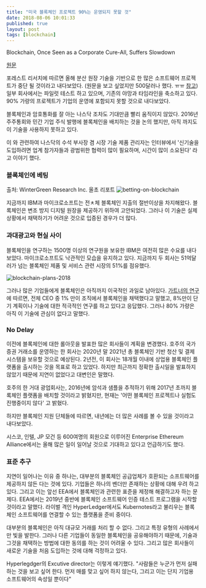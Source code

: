 ```yaml
---
title: "미국 블록체인 프로젝트 90%는 운영되지 못할 것"
date: 2018-08-06 10:01:33
published: true
layout: post
tags: [blockchain]
---
```


Blockchain, Once Seen as a Corporate Cure-All, Suffers Slowdown

[원문](https://www.bloomberg.com/news/articles/2018-07-31/blockchain-once-seen-as-a-corporate-cure-all-suffers-slowdown)

포레스트 리서치에 따르면 올해 분산 원장 기술을 기반으로 한 많은 소프트웨어 프로젝트가 중단 될 것이라고 내다보았다. (원문을 보고 싶었지만 500달러나 했다. ㅠㅠ [참고](https://www.forrester.com/report/The+Top+Emerging+Technologies+To+Watch+2018/-/E-RES142933)) 일부 회사에서는 파일럿 테스트 하고 있으며, 기존의 야망과 타임라인을 축소하고 있다. 90% 가량의 프로젝트가 기업의 운영에 포함되지 못할 것으로 내다보았다.

블록체인과 암호통화를 잘 아는 나스닥 조차도 기대만큼 빨리 움직이지 않았다. 2016년 주주통회와 민간 기업 주식 발행에 블록체인을 배치하는 것을 논의 했지만, 아직 까지도 이 기술을 사용하지 못하고 있다.

이 와 관련하여 나스닥의 수석 부사장 겸 시장 기술 제품 관리자는 인터뷰에서 '신기술을 도입하려면 업계 참가자들과 광범위한 협력이 많이 필요하며, 시간이 많이 소요된다' 라고 이야기 했다.

### 블록체인에 베팅


출처: WinterGreen Research Inc. 올초 리포트
![betting-on-blockchain](../../../../2018/08/betting-on-blockchain.png)


지금까지 IBM과 마이크로소프트는 전ㅊ체 블록체인 지출의 절반이상을 차지해왔다. 블록체인은 변조 방지 디지털 원장을 제공하기 위하여 고안되었다. 그러나 이 기술은 실제 상황에서 채택하기가 어려운 것으로 입증된 경우가 더 많다.

### 과대광고와 현실 사이

블록체인을 연구하는 1500명 이상의 연구원을 보유한 IBM은 여전히 많은 수요를 내다보았다. 마이크로소프트도 낙관적인 모습을 유지하고 있다. 지금까지 두 회사는 51억달러가 넘는 블록체인 제품 및 서비스 관련 시장의 51%를 점유했다. 

![blockchain-plans-2018](https://www.gartner.com/imagesrv/newsroom../../../images/blockchain-plans-2018.png)

그러나 많은 기업들에게 블록체인은 아직까지 이국적인 과일로 남아있다. [가트너의 연구](https://www.gartner.com/newsroom/id/3873790)에 따르면, 전체 CEO 중 1% 만이 조직에서 블록체인을 채택했다고 말했고, 8%만이 단기 계획이나 기술에 대한 적극적인 연구를 하고 있다고 응답했다. 그러나 80% 가량은 아직 이 기술에 관심이 없다고 말했다.

### No Delay

이전에 블록체인에 대한 롤아웃을 발표한 많은 회사들이 계획을 변경했다. 호주의 국가 증권 거래소를 운영하는 한 회사는 2020년 말 2021년 총 블록체인 기반 청산 및 결제 시스템을 보유할 것으로 예상된다. 2년전, 이 회사는 18개월 이내에 상업용 블록체인 플랫폼을 출시하는 것을 목표로 하고 있었다. 하지만 최근까지 정확한 출시일을 발표하지 않았기 때문에 지연이 없었다고 대변인은 말했다.

호주의 한 거대 광업회사는, 2016년에 암석과 샘플을 추적하기 위해 2017년 초까지 블록체인 플랫폼을 배치할 것이라고 밝혔지만, 현재는 '어떤 블록체인 프로젝트나 실험도 진행중이지 않다' 고 밝혔다. 

하지만 블록체인 지원 단체들에 따르면, 내년에는 더 많은 사례를 볼 수 있을 것이라고 내다보았다.

시스코, 인텔, JP 모건 등 600여명의 회원으로 이루어진 Enterprise Ethereum Alliance에서는 올해 많은 일이 일어날 것으로 기대하고 있다고 언급하기도 했다. 

### 표준 추구

지연이 일어나는 이유 중 하나는, 대부분의 블록체인 공급업체가 호환되는 소프트웨어를 제공하지 않든 다는 것에 있다. 기업들은 하나의 벤더만 존재하는 상황에 대해 우려 하고 있다. 그리고 이는 앞선 EEA에서 블록체인과 관련한 표준을 제정해 해결하고자 하는 문제다. EEA에서는 2019년 중반에 블록체인 소프트웨어 인증 테스트 프로그램을 시작할 것이라고 말했다. 라이벌 격인 HyperLedger에서도 Kubernotes라고 불리우는 블록체인 소프트웨어를 연결할 수 있는 플랫폼을 준비 중이다.

대부분의 블록체인은 아직 대규모 거래를 처리 할 수 없다. 그리고 특정 유형의 사례에서만 빛을 발한다. 그러나 다른 기업들이 동일한 블록체인을 공유해야하기 때문에, 기술과 그것을 채택하는 방법에 대한 동의를 하는 것이 어려울 수 있다. 그리고 많은 회사들이 새로운 기술을 처음 도입하는 것에 대해 걱정하고 있다. 

Hyperlegdger의 Excutive director는 이렇게 얘기했다. "사람들은 누군가 먼저 실패하는 것을 보고 싶어 한다. 먼저 매를 맞고 싶어 하지 않는다, 그리고 이는 단지 기업용 소프트웨어의 속성일 뿐이다" 